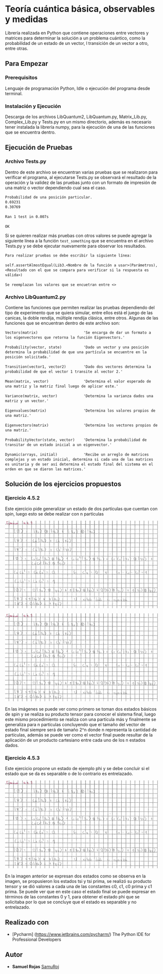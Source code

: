 # Teoría cuántica básica, observables y medidas

Librería realizada en Python que contiene operaciones entre vectores y matrices para determinar la solución a un problema cuántico, como la probabilidad de un estado de un vector, l transición de un vector a otro, entre otras.

## Para Empezar

### Prerequisitos

Lenguaje de programación Python, Idle o ejecución del programa desde terminal.

### Instalación y Ejecución

Descarga de los archivos LibQuantum2, LibQuantum.py, Matrix_Lib.py, Complex_Lib.py y Tests.py en un mismo directorio, además es necesario tener instalada la librería numpy, para la ejecución de una de las funciones que se encuentra dentro.

## Ejecución de Pruebas

### Archivo Tests.py

Dentro de este archivo se encuentran varias pruebas que se realizaron para verificar el programa, al ejecutarse Tests.py se observará el resultado de la operación y la validez de las pruebas junto con un formato de impresión de una matriz o vector dependiendo cual sea el caso.

```
Probabilidad de una posición particular.
0.69231
0.30769

Ran 1 test in 0.007s

OK
```

Si se quieren realizar más pruebas con otros valores se puede agregar la siguiente línea a la función `test_something` que se encuentra en el archivo Tests.py y se debe ejecutar nuevamente para observar los resultados.

```
Para realizar pruebas se debe escribir la siguiente línea:

self.assertAlmostEqual(Lib3.<Nombre de la función a usar>(Parámetros), <Resultado con el que se compara para verificar si la respuesta es válida>)

Se reemplazan los valores que se encuetran entre <>
```

### Archivo LibQuantum2.py

Contiene las funciones que permiten realizar las pruebas dependiendo del tipo de experimento que se quiera simular, entre ellos está el juego de las canicas, la doble rendija, múltiple rendija clásica, entre otros. Algunas de las funciones que se encuentran dentro de este archivo son:

```
Vectors(matrix)                     'Se encarga de dar un formato a los eigenvectores que retorna la función Eigenvectors.'            

Probability(vector, state)          'Dado un vector y una posición determina la probabilidad de que una partícula se encuentre en la posición solicitada.'

Transition(vector1, vector2)        'Dado dos vectores determina la probabilidad de que el vector 1 transite al vector 2.'

Mean(matrix, vector)                'Determina el valor esperado de una matriz y la matriz final luego de aplicar este.'

Variance(matrix, vector)            'Determina la varianza dados una matriz y un vector.'

Eigenvalues(matrix)                 'Determina los valores propios de una matriz.' 

Eigenvectors(matrix)                'Determina los vectores propios de una matriz.'

ProbabilityVector(state, vector)    'Determina la probabilidad de transitar de un estado inicial a un eigenvector.'

Dynamic(arrays, initial)            'Recibe un arreglo de matrices complejas y un estado inicial, determina si cada una de las matrices es unitaria y de ser así determina el estado final del sistema en el orden en que se dieron las matrices.'
```

## Solución de los ejercicios propuestos

### Ejercicio 4.5.2

Este ejercicio pide generalizar un estado de dos partículas que cuentan con spin, luego esto se debe realizar con n partículas

![Image Text](https://github.com/SamuRoj/Librer-a-Cu-ntica-No-2/blob/master/Ejercicio%204.5.3.png)

![Image Text](https://github.com/SamuRoj/Librer-a-Cu-ntica-No-2/blob/master/Ejercicio%204.5.3.png)

En las imágenes se puede ver como primero se toman dos estados básicos de spin y se realiza su producto tensor para conocer el sistema final, luego este mismo procedimiento se realiza con una partícula más y finalmente se generaliza para n partículas concluyendo que el tamaño del vector de estado final siempre será de tamaño 2^n donde n representa la cantidad de partículas, además se puede ver como el vector final puede resultar de la aplicación de un producto cartesiano entre cada uno de los n estados dados.

### Ejercicio 4.5.3
Este ejercicio propone un estado de ejemplo phi y se debe concluir si el estado que se da es separable o de lo contrario es entrelazado.

![Image Text](https://github.com/SamuRoj/Librer-a-Cu-ntica-No-2/blob/master/Ejercicio%204.5.3.png)

En la imagen anterior se expresan dos estados como se observa en la imagen, se propusieron los estados tsi y tsi prima, se realizó su producto tensor y se dió valores a cada una de las constantes c0, c1, c0 prima y c1 prima. Se puede ver que en este caso el estado final se puede expresar en términos de las constantes 0 y 1, para obtener el estado phi que se solicitaba por lo que se concluye que el estado es separable y no entrelazado.

## Realizado con

* [Pycharm] (https://www.jetbrains.com/pycharm/) The Python IDE for Professional Developers

## Autor

* **Samuel Rojas** [SamuRoj](https://github.com/SamuRoj)